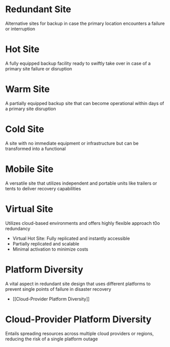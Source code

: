 # Redundant Site

Alternative sites for backup in case the primary location encounters a failure or interruption

# Hot Site

A fully equipped backup facility ready to swiftly take over in case of a primary site failure or disruption

# Warm Site

A partially equipped backup site that can become operational within days of a primary site disruption

# Cold Site

A site with no immediate equipment or infrastructure but can be transformed into a functional

# Mobile Site

A versatile site that utilizes independent and portable units like trailers or tents to deliver recovery capabilities

# Virtual Site

Utilizes cloud-based environments and offers highly flexible approach t0o redundancy
 - Virtual Hot Site: Fully replicated and instantly accessible
 - Partially replicated and scalable
 - Minimal activation to minimize costs

# Platform Diversity

A vital aspect in redundant site design that uses different platforms to prevent single points of failure in disaster recovery
- [[Cloud-Provider Platform Diversity]]

# Cloud-Provider Platform Diversity

Entails spreading resources across multiple cloud providers or regions, reducing the risk of a single platform outage

